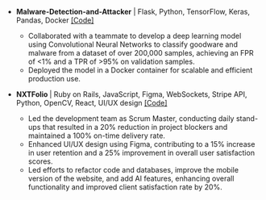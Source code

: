 - <strong>Malware-Detection-and-Attacker</strong> | Flask, Python, TensorFlow, Keras, Pandas, Docker [[Code]](https://github.com/caroline-li97/Malware-Detection-and-Attacker)
    - Collaborated with a teammate to develop a deep learning model using Convolutional Neural Networks to classify goodware and malware from a dataset of over 200,000 samples, achieving an FPR of <1% and a TPR of >95% on validation samples.
    - Deployed the model in a Docker container for scalable and efficient production use.


- <strong>NXTFolio </strong> | Ruby on Rails, JavaScript, Figma, WebSockets, Stripe API, Python, OpenCV, React, UI/UX design [[Code]](https://github.com/caroline-li97/NXTFolio)
    - Led the development team as Scrum Master, conducting daily stand-ups that resulted in a 20% reduction in project blockers and maintained a 100% on-time delivery rate.
    - Enhanced UI/UX design using Figma, contributing to a 15% increase in user retention and a 25% improvement in overall user satisfaction scores.
    - Led efforts to refactor code and databases, improve the mobile version of the website, and add AI features, enhancing overall functionality and improved client satisfaction rate by 20%.
    